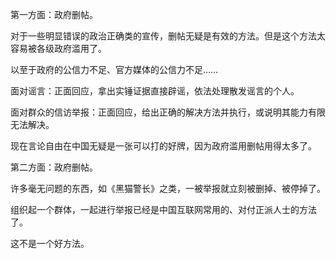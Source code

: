 第一方面：政府删帖。

对于一些明显错误的政治正确类的宣传，删帖无疑是有效的方法。但是这个方法太容易被各级政府滥用了。

以至于政府的公信力不足、官方媒体的公信力不足……

面对谣言：正面回应，拿出实锤证据直接辟谣，依法处理散发谣言的个人。

面对群众的信访举报：正面回应，给出正确的解决方法并执行，或说明其能力有限无法解决。

现在言论自由在中国无疑是一张可以打的好牌，因为政府滥用删帖用得太多了。

第二方面：政府删帖。

许多毫无问题的东西，如《黑猫警长》之类，一被举报就立刻被删掉、被停掉了。

组织起一个群体，一起进行举报已经是中国互联网常用的、对付正派人士的方法了。

这不是一个好方法。